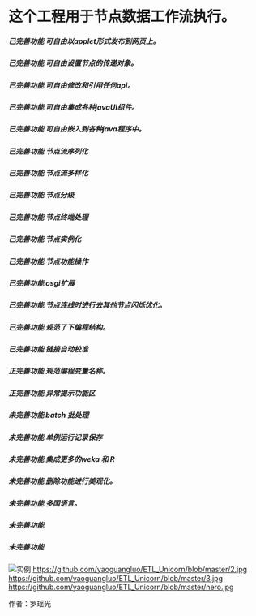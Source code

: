# 这个工程用于节点数据工作流执行。

##### 已完善功能 可自由以applet形式发布到网页上。
##### 已完善功能 可自由设置节点的传递对象。
##### 已完善功能 可自由修改和引用任何api。
##### 已完善功能 可自由集成各种javaUI组件。 
##### 已完善功能 可自由嵌入到各种java程序中。
##### 已完善功能 节点流序列化
##### 已完善功能 节点流多样化
##### 已完善功能 节点分级
##### 已完善功能 节点终端处理
##### 已完善功能 节点实例化
##### 已完善功能 节点功能操作
##### 已完善功能 osgi扩展
##### 已完善功能 节点连线时进行去其他节点闪烁优化。
##### 已完善功能 规范了下编程结构。
##### 已完善功能 链接自动校准 

##### 正完善功能 规范编程变量名称。
##### 正完善功能 异常提示功能区


##### 未完善功能 batch 批处理
##### 未完善功能 单例运行记录保存
##### 未完善功能 集成更多的weka 和 R 
##### 未完善功能 删除功能进行美观化。
##### 未完善功能 多国语言。
##### 未完善功能
##### 未完善功能


![实例](https://github.com/yaoguangluo/ETL-unicorn/blob/master/6.png)
https://github.com/yaoguangluo/ETL_Unicorn/blob/master/2.jpg
https://github.com/yaoguangluo/ETL_Unicorn/blob/master/3.jpg
https://github.com/yaoguangluo/ETL_Unicorn/blob/master/nero.jpg

作者：罗瑶光


